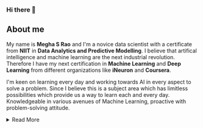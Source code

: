 ### Hi there 👋

<!--
**Meghasrao/Meghasrao** is a ✨ _special_ ✨ repository because its `README.md` (this file) appears on your GitHub profile.

Here are some ideas to get you started:
-->

## About me

My name is **Megha S Rao** and I'm a novice data scientist with a certificate from **NIIT** in **Data Analytics and Predictive Modelling**. I believe that artifical intelligence and machine learning are the next industrial revolution. Therefore I have my next certification in **Machine Learning** and **Deep Learning** from different organizations like **iNeuron** and **Coursera**.

I'm keen on learning every day and working towards AI in every aspect to solve a problem. Since I believe this is a subject area which has limitless possibilities which provide us a way to learn each and every day. Knowledgeable in various avenues of Machine Learning, proactive with problem-solving attitude.

<details><summary>Read More</summary>
 <p>
   
- 🔭 I’m currently applying to jobs in Data Science, Machine Learning and Data Analytics. If you are looking for a hardworking team member, look no further!
- 🌱 I’m currently learning Data Analytics Program by Google
- 📫 How to reach me: [Gmail](megha.rao27@gmail.com) , [LinkedIn](https://www.linkedin.com/in/meghasrao/)
- 😄 Pronouns: She/Her
- ⚡ Fun fact: I own a travel youtube channel: [click here](https://www.youtube.com/channel/UCJ2vcbsSZaEp5OSJZd8g09Q)

</p>

